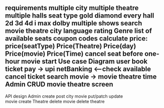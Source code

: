  requirements 
        multiple city
        multiple theatre 
        multiple halls
        seat type
            gold
            diamond
        every hall
            2d
            3d
            4d
            i max
            dolby 
        multiple shows
        search
            movie
            theatre
            city
            language
            rating
            Genre 
        list of available seats
        coupon codes
        calculate price:
            price(seatType)
            Price(Theatre)
            Price(day)
            Price(movie)
            Price(Time)
        cancel seat 
            before one-hour movie start
 Use case Diagram 
    user 
        book ticket 
            pay ->
                upi 
                netBanking 
            <--check available
        cancel ticket
        search movie ->
            movie
            theatre
            time
    Admin
        CRUD 
            movie
            theatre
            screen
 --------------------------------------------------------------------------------------
API design 
    Admin
        create post
            city
            movie
        put/patch update  
            movie
        create 
            Theatre
        delete 
            movie
        delete
            theatre
        
            
    
 
            
 
    
 
 